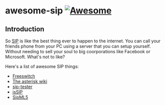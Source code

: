 # awesome-sip [![Awesome](https://cdn.rawgit.com/sindresorhus/awesome/d7305f38d29fed78fa85652e3a63e154dd8e8829/media/badge.svg)](https://github.com/sindresorhus/awesome)

## Introduction
So [SIP](https://en.wikipedia.org/wiki/Session_Initiation_Protocol) is like the best thing ever to happen to the internet. You can call your friends phone from your PC using a server that you can setup yourself. Without needing to sell your soul to big coorporations like Facebook or Microsoft. What's not to like?

Here's a list of awesome SIP things:

- [Freeswitch](https://freeswitch.com/)
- [The asterisk wiki](https://wiki.asterisk.org/wiki/display/AST/Getting+Started)
- [sip-tester](https://packages.debian.org/testing/comm/sip-tester)
- [jsSIP](http://www.jssip.net/)
- [SipML5](https://www.doubango.org/sipml5/)
